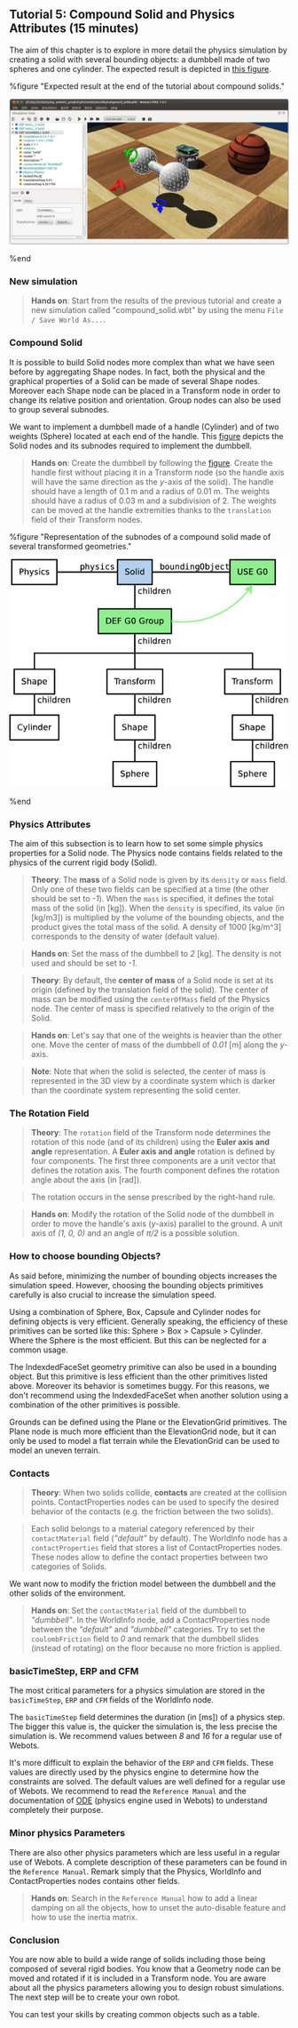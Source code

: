 ## Tutorial 5: Compound Solid and Physics Attributes (15 minutes)

The aim of this chapter is to explore in more detail the physics simulation by
creating a solid with several bounding objects: a dumbbell made of two spheres
and one cylinder. The expected result is depicted in [this
figure](#expected-result-at-the-end-of-the-tutorial-about-compound-solids).

%figure "Expected result at the end of the tutorial about compound solids."

![tutorial_dumbbell.png](images/tutorial_dumbbell.png)

%end

### New simulation

> **Hands on**:
Start from the results of the previous tutorial and create a new simulation
called "compound\_solid.wbt" by using the menu `File / Save World As...`.

### Compound Solid

It is possible to build Solid nodes more complex than what we have seen before
by aggregating Shape nodes. In fact, both the physical and the graphical
properties of a Solid can be made of several Shape nodes. Moreover each Shape
node can be placed in a Transform node in order to change its relative position
and orientation. Group nodes can also be used to group several subnodes.

We want to implement a dumbbell made of a handle (Cylinder) and of two weights
(Sphere) located at each end of the handle. This
[figure](#representation-of-the-subnodes-of-a-compound-solid-made-of-several-transformed-geometries)
depicts the Solid nodes and its subnodes required to implement the dumbbell.

> **Hands on**:
Create the dumbbell by following the
[figure](#representation-of-the-subnodes-of-a-compound-solid-made-of-several-transformed-geometries).
Create the handle first without placing it in a Transform node (so the handle
axis will have the same direction as the *y*-axis of the solid). The handle
should have a length of 0.1 m and a radius of 0.01 m. The weights should have a
radius of 0.03 m and a subdivision of 2. The weights can be moved at the handle
extremities thanks to the `translation` field of their Transform nodes.

%figure "Representation of the subnodes of a compound solid made of several transformed geometries."

![tutorial_compound_solid.png](images/tutorial_compound_solid.png)

%end

### Physics Attributes

The aim of this subsection is to learn how to set some simple physics properties
for a Solid node. The Physics node contains fields related to the physics of the
current rigid body (Solid).

> **Theory**:
The **mass** of a Solid node is given by its `density` or `mass` field. Only one
of these two fields can be specified at a time (the other should be set to
*-1*). When the `mass` is specified, it defines the total mass of the solid (in
[kg]). When the `density` is specified, its value (in [kg/m3]) is multiplied by
the volume of the bounding objects, and the product gives the total mass of the
solid. A density of 1000 [kg/m^3] corresponds to the density of water (default
value).

<!-- -->

> **Hands on**:
Set the mass of the dumbbell to *2* [kg]. The density is not used and should be
set to *-1*.

<!-- -->

> **Theory**:
By default, the **center of mass** of a Solid node is set at its origin (defined
by the translation field of the solid). The center of mass can be modified using
the `centerOfMass` field of the Physics node. The center of mass is specified
relatively to the origin of the Solid.

<!-- -->

> **Hands on**:
Let's say that one of the weights is heavier than the other one. Move the center
of mass of the dumbbell of *0.01* [m] along the *y*-axis.

<!-- -->

> **Note**:
Note that when the solid is selected, the center of mass is represented in the
3D view by a coordinate system which is darker than the coordinate system
representing the solid center.

### The Rotation Field

> **Theory**:
The `rotation` field of the Transform node determines the rotation of this node
(and of its children) using the **Euler axis and angle** representation. A
**Euler axis and angle** rotation is defined by four components. The first three
components are a unit vector that defines the rotation axis. The fourth
component defines the rotation angle about the axis (in [rad]).

> The rotation occurs in the sense prescribed by the right-hand rule.

<!-- -->

> **Hands on**:
Modify the rotation of the Solid node of the dumbbell in order to move the
handle's axis (*y*-axis) parallel to the ground. A unit axis of *(1, 0, 0)* and
an angle of *π/2* is a possible solution.

### How to choose bounding Objects?

As said before, minimizing the number of bounding objects increases the
simulation speed. However, choosing the bounding objects primitives carefully is
also crucial to increase the simulation speed.

Using a combination of Sphere, Box, Capsule and Cylinder nodes for defining
objects is very efficient. Generally speaking, the efficiency of these
primitives can be sorted like this: Sphere > Box > Capsule > Cylinder. Where the
Sphere is the most efficient. But this can be neglected for a common usage.

The IndexdedFaceSet geometry primitive can also be used in a bounding object.
But this primitive is less efficient than the other primitives listed above.
Moreover its behavior is sometimes buggy. For this reasons, we don't recommend
using the IndexdedFaceSet when another solution using a combination of the other
primitives is possible.

Grounds can be defined using the Plane or the ElevationGrid primitives. The
Plane node is much more efficient than the ElevationGrid node, but it can only
be used to model a flat terrain while the ElevationGrid can be used to model an
uneven terrain.

### Contacts

> **Theory**:
When two solids collide, **contacts** are created at the collision points.
ContactProperties nodes can be used to specify the desired behavior of the
contacts (e.g. the friction between the two solids).

> Each solid belongs to a material category referenced by their `contactMaterial`
field (*"default"* by default). The WorldInfo node has a `contactProperties`
field that stores a list of ContactProperties nodes. These nodes allow to define
the contact properties between two categories of Solids.

We want now to modify the friction model between the dumbbell and the other
solids of the environment.

> **Hands on**:
Set the `contactMaterial` field of the dumbbell to *"dumbbell"*. In the
WorldInfo node, add a ContactProperties node between the *"default"* and
*"dumbbell"* categories. Try to set the `coulombFriction` field to *0* and
remark that the dumbbell slides (instead of rotating) on the floor because no
more friction is applied.

### basicTimeStep, ERP and CFM

The most critical parameters for a physics simulation are stored in the
`basicTimeStep`, `ERP` and `CFM` fields of the WorldInfo node.

The `basicTimeStep` field determines the duration (in [ms]) of a physics step.
The bigger this value is, the quicker the simulation is, the less precise the
simulation is. We recommend values between *8* and *16* for a regular use of
Webots.

It's more difficult to explain the behavior of the `ERP` and `CFM` fields. These
values are directly used by the physics engine to determine how the constraints
are solved. The default values are well defined  for a regular use of Webots. We
recommend to read the `Reference Manual` and the documentation of
[ODE](http://ode-wiki.org/wiki/index.php?title=Manual) (physics engine used in
Webots) to understand completely their purpose.

### Minor physics Parameters

There are also other physics parameters which are less useful in a regular use
of Webots. A complete description of these parameters can be found in the
`Reference Manual`. Remark simply that the Physics, WorldInfo and
ContactProperties nodes contains other fields.

> **Hands on**:
Search in the `Reference Manual` how to add a linear damping on all the objects,
how to unset the auto-disable feature and how to use the inertia matrix.

### Conclusion

You are now able to build a wide range of solids including those being composed
of several rigid bodies. You know that a Geometry node can be moved and rotated
if it is included in a Transform node. You are aware about all the physics
parameters allowing you to design robust simulations. The next step will be to
create your own robot.

You can test your skills by creating common objects such as a table.
